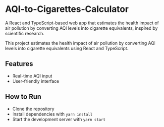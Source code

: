 # AQI-to-Cigarettes-Calculator
A React and TypeScript-based web app that estimates the health impact of air pollution by converting AQI levels into cigarette equivalents, inspired by scientific research.

This project estimates the health impact of air pollution by converting AQI levels into cigarette equivalents using React and TypeScript. 
## Features
- Real-time AQI input
- User-friendly interface
## How to Run
- Clone the repository
- Install dependencies with `yarn install`
- Start the development server with `yarn start`
